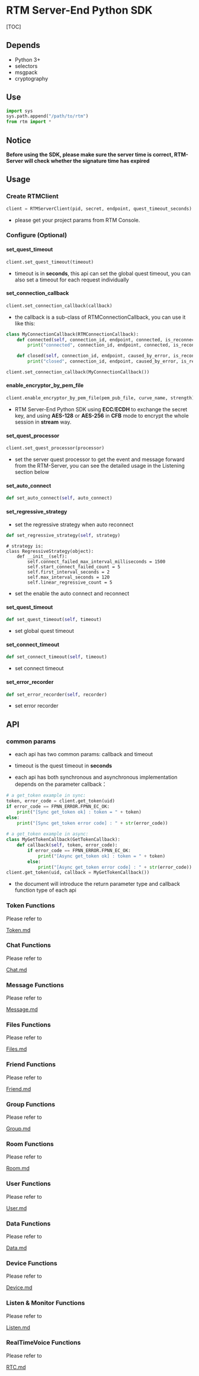 # RTM Server-End Python SDK

[TOC]

## Depends

* Python 3+
* selectors
* msgpack
* cryptography



## Use

```python
import sys
sys.path.append("/path/to/rtm")
from rtm import *
```



## Notice

**Before using the SDK, please make sure the server time is correct, RTM-Server will check whether the signature time has expired**



## Usage

### Create RTMClient

```python
client = RTMServerClient(pid, secret, endpoint, quest_timeout_seconds)
```

* please get your project params from RTM Console.



### Configure (Optional)

#### set_quest_timeout

```python
client.set_quest_timeout(timeout)
```

* timeout is in **seconds**, this api can set the global quest timeout, you can also set a timeout for each request individually



#### set_connection_callback

```python
client.set_connection_callback(callback)
```

* the callback is a sub-class of RTMConnectionCallback, you can use it like this:

```python
class MyConnectionCallback(RTMConnectionCallback):
    def connected(self, connection_id, endpoint, connected, is_reconnect):
        print("connected", connection_id, endpoint, connected, is_reconnect)

    def closed(self, connection_id, endpoint, caused_by_error, is_reconnect):
        print("closed", connection_id, endpoint, caused_by_error, is_reconnect)

client.set_connection_callback(MyConnectionCallback())
```

#### enable_encryptor_by_pem_file

```python
client.enable_encryptor_by_pem_file(pem_pub_file, curve_name, strength)
```

* RTM Server-End Python SDK using **ECC**/**ECDH** to exchange the secret key, and using **AES-128** or **AES-256** in **CFB** mode to encrypt the whole session in **stream** way.



#### set_quest_processor

```python
client.set_quest_processor(processor)
```

* set the server quest processor to get the event and message forward from the RTM-Server, you can see the detailed usage in the Listening section below

#### set_auto_connect

```python
def set_auto_connect(self, auto_connect)
```

#### set_regressive_strategy

* set the regressive strategy when auto reconnect

```python
def set_regressive_strategy(self, strategy)
```

```
# strategy is:
class RegressiveStrategy(object):
    def __init__(self):
        self.connect_failed_max_interval_milliseconds = 1500
        self.start_connect_failed_count = 5
        self.first_interval_seconds = 2
        self.max_interval_seconds = 120
        self.linear_regressive_count = 5
```

* set the enable the auto connect and reconnect

#### set_quest_timeout

```python
def set_quest_timeout(self, timeout)
```

* set global quest timeout

#### set_connect_timeout

```python
def set_connect_timeout(self, timeout)
```

* set connect timeout

#### set_error_recorder

```python
def set_error_recorder(self, recorder)
```

* set error recorder


## API

### common params

* each api has two common params: callback and timeout
* timeout is the quest timeout in  **seconds**

* each api has both synchronous and asynchronous implementation depends on the parameter callback：

```python
# a get_token example in sync:
token, error_code = client.get_token(uid)
if error_code == FPNN_ERROR.FPNN_EC_OK:
    print("[Sync get_token ok] : token = " + token)
else:
    print("[Sync get_token error code] : " + str(error_code))
    
# a get_token example in async:
class MyGetTokenCallback(GetTokenCallback):
    def callback(self, token, error_code):
        if error_code == FPNN_ERROR.FPNN_EC_OK:
            print("[Async get_token ok] : token = " + token)
        else:
            print("[Async get_token error code] : " + str(error_code))
client.get_token(uid, callback = MyGetTokenCallback())
```

* the document will introduce the return parameter type and callback function type of each api



### Token Functions

Please refer to 

[Token.md](doc/Token.md)



### Chat Functions

Please refer to 

[Chat.md](doc/Chat.md)



### Message Functions

Please refer to 

[Message.md](doc/Message.md)



### Files Functions

Please refer to 

[Files.md](doc/Files.md)



### Friend Functions

Please refer to 

[Friend.md](doc/Friend.md)



### Group Functions

Please refer to 

[Group.md](doc/Group.md)



### Room Functions

Please refer to 

[Room.md](doc/Room.md)



### User Functions

Please refer to 

[User.md](doc/User.md)



### Data Functions

Please refer to 

[Data.md](doc/Data.md)



### Device Functions

Please refer to 

[Device.md](doc/Device.md)



### Listen & Monitor Functions

Please refer to 

[Listen.md](doc/Listen.md)



### RealTimeVoice Functions

Please refer to

[RTC.md](doc/RTC.md)

